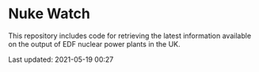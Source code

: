 # Nuke Watch

This repository includes code for retrieving the latest information available on the output of EDF nuclear power plants in the UK.

Last updated: 2021-05-19 00:27